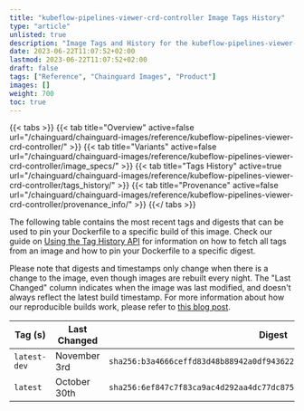 ```yaml
---
title: "kubeflow-pipelines-viewer-crd-controller Image Tags History"
type: "article"
unlisted: true
description: "Image Tags and History for the kubeflow-pipelines-viewer-crd-controller Chainguard Image"
date: 2023-06-22T11:07:52+02:00
lastmod: 2023-06-22T11:07:52+02:00
draft: false
tags: ["Reference", "Chainguard Images", "Product"]
images: []
weight: 700
toc: true
---
```


{{< tabs >}}
{{< tab title="Overview" active=false url="/chainguard/chainguard-images/reference/kubeflow-pipelines-viewer-crd-controller/" >}}
{{< tab title="Variants" active=false url="/chainguard/chainguard-images/reference/kubeflow-pipelines-viewer-crd-controller/image_specs/" >}}
{{< tab title="Tags History" active=true url="/chainguard/chainguard-images/reference/kubeflow-pipelines-viewer-crd-controller/tags_history/" >}}
{{< tab title="Provenance" active=false url="/chainguard/chainguard-images/reference/kubeflow-pipelines-viewer-crd-controller/provenance_info/" >}}
{{</ tabs >}}

The following table contains the most recent tags and digests that can be used to pin your Dockerfile to a specific build of this image. Check our guide on [Using the Tag History API](/chainguard/chainguard-images/using-the-tag-history-api/) for information on how to fetch all tags from an image and how to pin your Dockerfile to a specific digest.

Please note that digests and timestamps only change when there is a change to the image, even though images are rebuilt every night. The "Last Changed" column indicates when the image was last modified, and doesn't always reflect the latest build timestamp. For more information about how our reproducible builds work, please refer to [this blog post](https://www.chainguard.dev/unchained/reproducing-chainguards-reproducible-image-builds).

| Tag (s)       | Last Changed | Digest                                                                    |
|---------------|--------------|---------------------------------------------------------------------------|
|  `latest-dev` | November 3rd | `sha256:b3a4666ceffd83d48b88942a0df94362254cd5b2a2e46d9d8c5a2f347960866d` |
|  `latest`     | October 30th | `sha256:6ef847c7f83ca9ac4d292aa4dc77dc8751e59797809863fb4f3fd4d1014b087b` |

